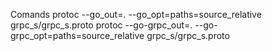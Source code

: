 Comands
protoc --go_out=. --go_opt=paths=source_relative  grpc_s/grpc_s.proto
protoc --go-grpc_out=. --go-grpc_opt=paths=source_relative  grpc_s/grpc_s.proto